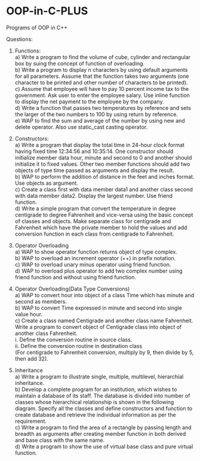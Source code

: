 # OOP-in-C-PLUS
Programs of OOP in C++

Questions:
1) Functions:<br>
    a) Write a program to find the volume of cube, cylinder and rectangular box by 
    suing the concept of function of overloading. <br>
    b) Write a program to display n characters by using default arguments for all 
    parameters. Assume that the function takes two arguments (one character to be 
    printed and other number of characters to be printed). <br>
    c) Assume that employee will have to pay 10 percent income tax to the 
    government. Ask user to enter the employee salary. Use inline function to 
    display the net payment to the employee by the company. <br>
    d) Write a function that passes two temperatures by reference and sets the larger 
    of the two numbers to 100 by using return by reference. <br>
    e) WAP to find the sum and average of the number by using new and delete 
    operator. Also use static_cast casting operator.<br>

2) Constructors:<br>
    a) Write a program that display the total time in 24-hour clock format having 
    fixed time 12:34:56 and 10:35:14. One constructor should initialize member 
    data hour, minute and second to 0 and another should initialize it to fixed 
    values. Other two member functions should add two objects of type time 
    passed as arguments and display the result. <br>
    b) WAP to perform the addition of distance in the feet and inches format. Use 
    objects as argument. <br>
    c) Create a class first with data member data1 and another class second with data 
    member data2. Display the largest number. Use friend function. <br>
    d) Write a simple program that convert the temperature in degree centigrade to 
    degree Fahrenheit and vice-versa using the basic concept of classes and 
    objects. Make separate class for centigrade and Fahrenheit which have the 
    private member to hold the values and add conversion function in each class 
    from centigrade to Fahrenheit.<br>

3) Operator Overloading <br>
    a) WAP to show operator function returns object of type complex. <br>
    b) WAP to overload an increment operator (++) in prefix notation. <br>
    c) WAP to overload unary minus operator using friend function. <br>
    d) WAP to overload plus operator to add two complex number using friend 
    function and without using friend function. <br>

4) Operator Overloading(Data Type Conversions) <br>
    a) WAP to convert hour into object of a class Time which has minute and second 
    as members. <br>
    b) WAP to convert Time expressed in minute and second into single value hour. <br>
    c) Create a class named Centigrade and another class name Fahrenheit. Write a 
    program to convert object of Centigrade class into object of another class 
    Fahrenheit. <br>
    i. Define the conversion routine in source class. <br>
    ii. Define the conversion routine in destination class <br>
    (For centigrade to Fahrenheit conversion, multiply by 9, then divide by 5, then 
    add 32).<br>

5) Inheritance <br>
    a) Write a program to illustrate single, multiple, multilevel, hierarchial 
    inheritance. <br>
    b) Develop a complete program for an institution, which wishes to maintain a 
    database of its staff. The database is divided into number of classes whose 
    hierarchical relationship is shown in the following diagram. Specify all the 
    classes and define constructors and function to create database and retrieve the 
    individual information as per the requirement.<br>
    c) Write a program to find the area of a rectangle by passing length and breadth 
    as arguments after creating member function in both derived and base class 
    with the same name. <br>
    d) Write a program to show the use of virtual base class and pure virtual 
    function.<br>